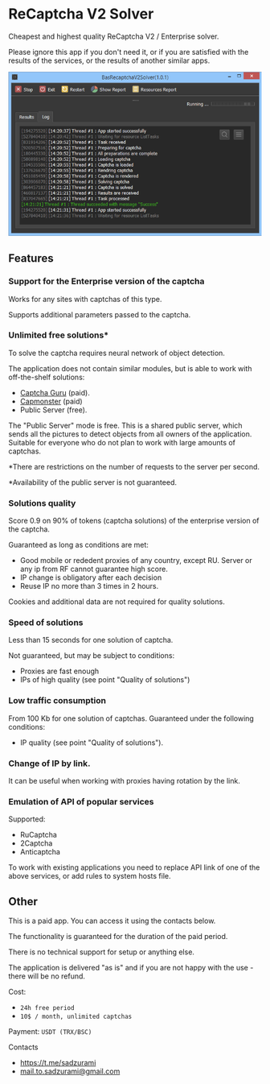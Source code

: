 # ReCaptcha V2 Solver

Cheapest and highest quality ReCaptcha V2 / Enterprise solver.

Please ignore this app if you don't need it, or if you are satisfied with the results of the services, or the results of another similar apps.

![](./tests-screen.jpg)

## Features

### Support for the Enterprise version of the captcha

Works for any sites with captchas of this type.

Supports additional parameters passed to the captcha.

### Unlimited free solutions\*

To solve the captcha requires neural network of object detection.

The application does not contain similar modules, but is able to work with off-the-shelf solutions:

-   [Captcha Guru](https://captcha.guru/ru/reg/?ref=100230) (paid).
-   [Capmonster](http://zennolab.com/ru/products/capmonster/capmonster-lite-samples/pid/30bdfb93-7f1d-4cb8-94b6-16ed37b31dd6) (paid)
-   Public Server (free).

The "Public Server" mode is free. This is a shared public server, which sends all the pictures to detect objects from all owners of the application. Suitable for everyone who do not plan to work with large amounts of captchas.

\*There are restrictions on the number of requests to the server per second.

\*Availability of the public server is not guaranteed.

### Solutions quality

Score 0.9 on 90% of tokens (captcha solutions) of the enterprise version of the captcha.

Guaranteed as long as conditions are met:

-   Good mobile or rededent proxies of any country, except RU. Server or any ip from RF cannot guarantee high score.
-   IP change is obligatory after each decision
-   Reuse IP no more than 3 times in 2 hours.

Cookies and additional data are not required for quality solutions.

### Speed of solutions

Less than 15 seconds for one solution of captcha.

Not guaranteed, but may be subject to conditions:

-   Proxies are fast enough
-   IPs of high quality (see point "Quality of solutions")

### Low traffic consumption

From 100 Kb for one solution of captchas.
Guaranteed under the following conditions:

-   IP quality (see point "Quality of solutions").

### Change of IP by link.

It can be useful when working with proxies having rotation by the link.

### Emulation of API of popular services

Supported:

-   RuCaptcha
-   2Captcha
-   Anticaptcha

To work with existing applications you need to replace API link of one of the above services, or add rules to system hosts file.

## Other

This is a paid app. You can access it using the contacts below.

The functionality is guaranteed for the duration of the paid period.

There is no technical support for setup or anything else.

The application is delivered "as is" and if you are not happy with the use - there will be no refund.

Cost:

-   `24h free period`
-   `10$ / month, unlimited captchas`

Payment: `USDT (TRX/BSC)`

Contacts

-   https://t.me/sadzurami
-   mail.to.sadzurami@gmail.com
